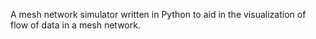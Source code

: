 A mesh network simulator written in Python to aid in the visualization of flow of data in a mesh network.
